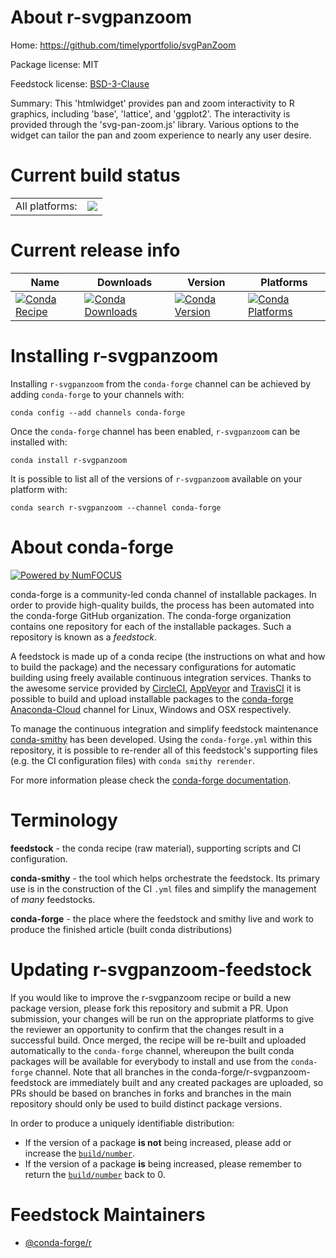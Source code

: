 About r-svgpanzoom
==================

Home: https://github.com/timelyportfolio/svgPanZoom

Package license: MIT

Feedstock license: [BSD-3-Clause](https://github.com/conda-forge/r-svgpanzoom-feedstock/blob/master/LICENSE.txt)

Summary: This 'htmlwidget' provides pan and zoom interactivity to R graphics, including 'base', 'lattice', and 'ggplot2'. The interactivity is provided through the 'svg-pan-zoom.js' library. Various options to the widget can tailor the pan and zoom experience to nearly any user desire.

Current build status
====================


<table><tr><td>All platforms:</td>
    <td>
      <a href="https://dev.azure.com/conda-forge/feedstock-builds/_build/latest?definitionId=11148&branchName=master">
        <img src="https://dev.azure.com/conda-forge/feedstock-builds/_apis/build/status/r-svgpanzoom-feedstock?branchName=master">
      </a>
    </td>
  </tr>
</table>

Current release info
====================

| Name | Downloads | Version | Platforms |
| --- | --- | --- | --- |
| [![Conda Recipe](https://img.shields.io/badge/recipe-r--svgpanzoom-green.svg)](https://anaconda.org/conda-forge/r-svgpanzoom) | [![Conda Downloads](https://img.shields.io/conda/dn/conda-forge/r-svgpanzoom.svg)](https://anaconda.org/conda-forge/r-svgpanzoom) | [![Conda Version](https://img.shields.io/conda/vn/conda-forge/r-svgpanzoom.svg)](https://anaconda.org/conda-forge/r-svgpanzoom) | [![Conda Platforms](https://img.shields.io/conda/pn/conda-forge/r-svgpanzoom.svg)](https://anaconda.org/conda-forge/r-svgpanzoom) |

Installing r-svgpanzoom
=======================

Installing `r-svgpanzoom` from the `conda-forge` channel can be achieved by adding `conda-forge` to your channels with:

```
conda config --add channels conda-forge
```

Once the `conda-forge` channel has been enabled, `r-svgpanzoom` can be installed with:

```
conda install r-svgpanzoom
```

It is possible to list all of the versions of `r-svgpanzoom` available on your platform with:

```
conda search r-svgpanzoom --channel conda-forge
```


About conda-forge
=================

[![Powered by NumFOCUS](https://img.shields.io/badge/powered%20by-NumFOCUS-orange.svg?style=flat&colorA=E1523D&colorB=007D8A)](http://numfocus.org)

conda-forge is a community-led conda channel of installable packages.
In order to provide high-quality builds, the process has been automated into the
conda-forge GitHub organization. The conda-forge organization contains one repository
for each of the installable packages. Such a repository is known as a *feedstock*.

A feedstock is made up of a conda recipe (the instructions on what and how to build
the package) and the necessary configurations for automatic building using freely
available continuous integration services. Thanks to the awesome service provided by
[CircleCI](https://circleci.com/), [AppVeyor](https://www.appveyor.com/)
and [TravisCI](https://travis-ci.com/) it is possible to build and upload installable
packages to the [conda-forge](https://anaconda.org/conda-forge)
[Anaconda-Cloud](https://anaconda.org/) channel for Linux, Windows and OSX respectively.

To manage the continuous integration and simplify feedstock maintenance
[conda-smithy](https://github.com/conda-forge/conda-smithy) has been developed.
Using the ``conda-forge.yml`` within this repository, it is possible to re-render all of
this feedstock's supporting files (e.g. the CI configuration files) with ``conda smithy rerender``.

For more information please check the [conda-forge documentation](https://conda-forge.org/docs/).

Terminology
===========

**feedstock** - the conda recipe (raw material), supporting scripts and CI configuration.

**conda-smithy** - the tool which helps orchestrate the feedstock.
                   Its primary use is in the construction of the CI ``.yml`` files
                   and simplify the management of *many* feedstocks.

**conda-forge** - the place where the feedstock and smithy live and work to
                  produce the finished article (built conda distributions)


Updating r-svgpanzoom-feedstock
===============================

If you would like to improve the r-svgpanzoom recipe or build a new
package version, please fork this repository and submit a PR. Upon submission,
your changes will be run on the appropriate platforms to give the reviewer an
opportunity to confirm that the changes result in a successful build. Once
merged, the recipe will be re-built and uploaded automatically to the
`conda-forge` channel, whereupon the built conda packages will be available for
everybody to install and use from the `conda-forge` channel.
Note that all branches in the conda-forge/r-svgpanzoom-feedstock are
immediately built and any created packages are uploaded, so PRs should be based
on branches in forks and branches in the main repository should only be used to
build distinct package versions.

In order to produce a uniquely identifiable distribution:
 * If the version of a package **is not** being increased, please add or increase
   the [``build/number``](https://conda.io/docs/user-guide/tasks/build-packages/define-metadata.html#build-number-and-string).
 * If the version of a package **is** being increased, please remember to return
   the [``build/number``](https://conda.io/docs/user-guide/tasks/build-packages/define-metadata.html#build-number-and-string)
   back to 0.

Feedstock Maintainers
=====================

* [@conda-forge/r](https://github.com/conda-forge/r/)

